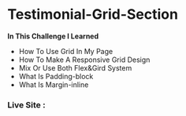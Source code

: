 # Testimonial-Grid-Section

**In This Challenge I Learned** 
  - How To Use Grid In My Page 
  - How To Make A Responsive Grid Design
  - Mix Or Use Both Flex&Gird System
  - What Is Padding-block
  - What Is Margin-inline
  
 ### Live Site : 
 
